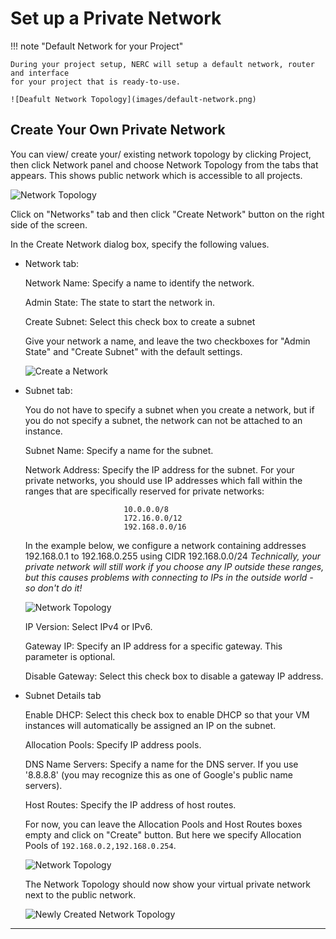 # Set up a Private Network

!!! note "Default Network for your Project"

    During your project setup, NERC will setup a default network, router and interface
    for your project that is ready-to-use.

    ![Deafult Network Topology](images/default-network.png)

## Create Your Own Private Network

You can view/ create your/ existing network topology by clicking Project, then click
Network panel and choose Network Topology from the tabs that appears. This
shows public network which is accessible to all projects.

![Network Topology](images/network_blank.png)

Click on "Networks" tab and then click "Create Network" button on the right
side of the screen.

In the Create Network dialog box, specify the following values.

- Network tab:

    Network Name: Specify a name to identify the network.

    Admin State: The state to start the network in.

    Create Subnet: Select this check box to create a subnet

    Give your network a name, and leave the two checkboxes for "Admin State" and
    "Create Subnet" with the default settings.

    ![Create a Network](images/create_network.png)

- Subnet tab:

    You do not have to specify a subnet when you create a network, but if you do
    not specify a subnet, the network can not be attached to an instance.

    Subnet Name: Specify a name for the subnet.

    Network Address: Specify the IP address for the subnet. For your private
    networks, you should use IP addresses which fall within the ranges that are
    specifically reserved for private networks:

                            10.0.0.0/8
                            172.16.0.0/12
                            192.168.0.0/16

    In the example below, we configure a network containing addresses 192.168.0.1
    to 192.168.0.255 using CIDR 192.168.0.0/24
    _Technically, your private network will still work if you choose any IP outside
    these ranges, but this causes problems with connecting to IPs in the outside
    world - so don't do it!_

    ![Network Topology](images/network_subnet.png)

    IP Version: Select IPv4 or IPv6.

    Gateway IP: Specify an IP address for a specific gateway. This parameter is optional.

    Disable Gateway: Select this check box to disable a gateway IP address.

- Subnet Details tab

    Enable DHCP: Select this check box to enable DHCP so that your VM instances
    will automatically be assigned an IP on the subnet.

    Allocation Pools: Specify IP address pools.

    DNS Name Servers: Specify a name for the DNS server. If you use '8.8.8.8' (you
    may recognize this as one of Google's public name servers).

    Host Routes: Specify the IP address of host routes.

    For now, you can leave the Allocation Pools and Host Routes boxes empty and
    click on "Create" button. But here we specify Allocation Pools of `192.168.0.2,192.168.0.254`.

    ![Network Topology](images/network_subnet_details.png)

    The Network Topology should now show your virtual private network next to the
    public network.

    ![Newly Created Network Topology](images/network_new.png)

---
